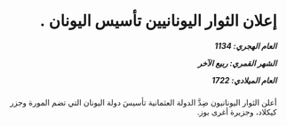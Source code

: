 <h1 dir="rtl">إعلان الثوار اليونانيين تأسيس اليونان .</h1>

<h5 dir="rtl">العام الهجري:  1134

الشهر القمري: ربيع الآخر

العام الميلادي: 1722</h5>

<p dir="rtl">أعلن الثوار اليونانيون ضِدَّ الدولة العثمانية تأسيسَ دولة اليونان التي تضم المورة وجزر كيكلاد، وجزيرة أغرى بوز.</p></br>
